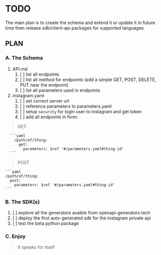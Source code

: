 # TODO

The main plan is to create the schema and extend it or update it in future time then release sdk/client-api packages for supported languages.

## PLAN

### A. The Schema

1. API.md
   1. [ ] list all endpoints
   2. [ ] list all method for endpoints (add a simple GET, POST, DELETE, PUT near the endpoint)
   3. [ ] list all parameters used in endpoints
2. instagram.yaml
   1. [ ] set correct server url
   2. [ ] reference parameters to parameters.yaml
   3. [ ] setup `security` for login user to instagram and get token
   4. [ ] add all endpoints in form:

  > GET

      ```yaml
        /path/of/thing:
          get:
            parameters: $ref '#/parameters.yaml#thing-id'
      ```
  > POST

    ```yaml
    /path/of/thing:
      post:
        parameters: $ref '#/parameters.yaml#thing-id'
    ```

### B. The SDK(s)

  1. [ ] explore all the generators avaible from openapi-generators.tech
  2. [ ] deploy the first auto-generated sdk for the instagram private api
  3. [ ] test the beta python package

### C. Enjoy

  > It speaks for itself
